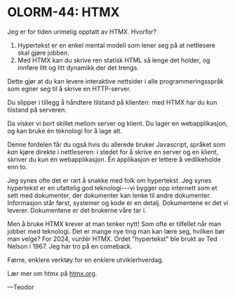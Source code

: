 # OLORM-44: HTMX

Jeg er for tiden urimelig opptatt av HTMX.
Hvorfor?

1. Hypertekst er en enkel mental modell som lener seg på at nettlesere skal gjøre jobben.
2. Med HTMX kan du skrive ren statisk HTML så lenge det holder, og innføre litt og litt dynamikk der det trengs.

Dette gjør at du kan levere interaktive nettsider i alle programmeringsspråk som egner seg til å skrive en HTTP-server.

Du slipper i tillegg å håndtere tilstand på klienten: med HTMX har du kun tilstand på serveren.

Da visker vi bort skillet mellom server og klient.
Du lager en webapplikasjon, og kan bruke én teknologi for å lage alt.

Denne fordelen får du også hvis du allerede bruker Javascript, språket som _kan_ kjøre direkte i nettleseren: i stedet for å skrive en server og en klient, skriver du kun én webapplikasjon.
Én applikasjon er lettere å vedlikeholde enn to.

Jeg synes ofte det er rart å snakke med folk om hypertekst.
Jeg synes hypertekst er en ufattelig god teknologi---vi bygger opp internett som et sett med dokumenter, der dokumenter kan lenke til andre dokumenter.
Informasjon står først, systemer og kode er en detalj.
Dokumentene er det vi leverer.
Dokumentene er det brukerne våre tar i.

Men å bruke HTMX krever at man tenker nytt!
Som ofte er tilfellet når man jobber med teknologi.
Det er mange nye ting man kan lære seg, hvilken bør man velge?
For 2024, vurdér HTMX.
Ordet "hypertekst" ble brukt av Ted Nelson i 1967.
Jeg har tro på en comeback.

Færre, enklere verktøy for en enklere utviklerhverdag.

Lær mer om htmx på [htmx.org].

[htmx.org]: https://htmx.org/

—Teodor
